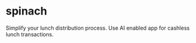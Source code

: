 # spinach
Simplify your lunch distribution process. Use AI enabled app for cashless lunch transactions.
